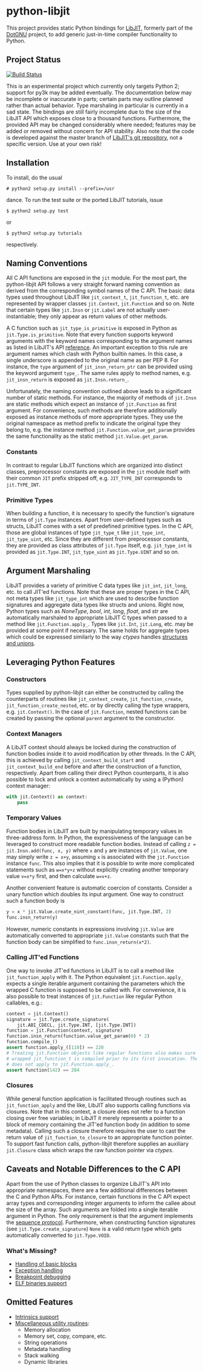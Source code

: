 # python-libjit
This project provides static Python bindings for
[LibJIT](http://www.gnu.org/software/libjit/), formerly part of the
[DotGNU](http://www.gnu.org/software/dotgnu/) project, to add generic
just-in-time compiler functionality to Python.

## Project Status
[![Build
Status](https://travis-ci.org/nkoep/python-libjit.svg?branch=master)](https://travis-ci.org/nkoep/python-libjit)

This is an experimental project which currently only targets Python 2; support
for py3k may be added eventually. The documentation below may be incomplete or
inaccurate in parts; certain parts may outline planned rather than actual
behavior. Type marshaling in particular is currently in a sad state. The
bindings are still fairly incomplete due to the size of the LibJIT API which
exposes close to a thousand functions. Furthermore, the provided API may be
changed considerably where needed; features may be added or removed without
concern for API stability. Also note that the code is developed against the
master branch of [LibJIT's git
repository](http://git.savannah.gnu.org/cgit/libjit.git), not a specific
version. Use at your own risk!

## Installation
To install, do the usual
```text
# python2 setup.py install --prefix=/usr
```
dance. To run the test suite or the ported LibJIT tutorials, issue
```text
$ python2 setup.py test
```
or
```text
$ python2 setup.py tutorials
```
respectively.

## Naming Conventions
All C API functions are exposed in the `jit` module. For the most part, the
python-libjit API follows a very straight forward naming convention as derived
from the corresponding symbol names of the C API. The basic data types used
throughout LibJIT like `jit_context_t`, `jit_function_t`, etc. are represented
by wrapper classes `jit.Context`, `jit.Function` and so on. Note that certain
types like `jit.Insn` or `jit.Label` are not actually user-instantiable; they
only appear as return values of other methods.

A C function such as `jit_type_is_primitive` is exposed in Python as
`jit.Type.is_primitive`. Note that every function supports keyword arguments
with the keyword names corresponding to the argument names as listed in
LibJIT's API
[reference](http://www.gnu.org/software/libjit/doc/libjit_toc.html#SEC_Contents).
An important exception to this rule are argument names
which clash with Python builtin names. In this case, a single underscore is
appended to the original name as per PEP 8. For instance, the `type` argument
of `jit_insn_return_ptr` can be provided using the keyword argument `type_`.
The same rules apply to method names, e.g. `jit_insn_return` is exposed as
`jit.Insn.return_`.

Unfortunately, the naming convention outlined above leads to a significant
number of static methods. For instance, the majority of methods of `jit.Insn`
are static methods which expect an instance of `jit.Function` as first
argument.  For convenience, such methods are therefore additionally exposed as
instance methods of more appropriate types. They use the original namespace as
method prefix to indicate the original type they belong to, e.g. the instance
method `jit.Function.value_get_param` provides the same functionality as the
static method `jit.Value.get_param`.

### Constants
In contrast to regular LibJIT functions which are organized into distinct
classes, preprocessor constants are exposed in the `jit` module itself with
their common `JIT` prefix stripped off, e.g. `JIT_TYPE_INT` corresponds to
`jit.TYPE_INT`.

### Primitive Types
When building a function, it is necessary to specify the function's signature
in terms of `jit.Type` instances. Apart from user-defined types such as
structs, LibJIT comes with a set of predefined primitive types. In the C API,
those are global instances of type `jit_type_t` like `jit_type_int`,
`jit_type_uint`, etc. Since they are different from preprocessor constants,
they are provided as class attributes of `jit.Type` itself, e.g. `jit_type_int`
is provided as `jit.Type.INT`, `jit_type_uint` as `jit.Type.UINT` and so on.

## Argument Marshaling
LibJIT provides a variety of primitive C data types like `jit_int`, `jit_long`,
etc. to call JIT'ed functions. Note that these are proper types in the C API,
not meta types like `jit_type_int` which are used to describe function
signatures and aggregate data types like structs and unions. Right now, Python
types such as *NoneType*, *bool*, *int*, *long*, *float*, and *str* are
automatically marshaled to appropriate LibJIT C types when passed to a method
like `jit.Function.apply_`. Types like `jit.Int`, `jit.Long`, etc. may be
provided at some point if necessary. The same holds for aggregate types which
could be expressed similarly to the way *ctypes* handles [structures and
unions](https://docs.python.org/2/library/ctypes.html#structures-and-unions).

## Leveraging Python Features
### Constructors
Types supplied by python-libjit can either be constructed by calling the
counterparts of routines like `jit_context_create`, `jit_function_create`,
`jit_function_create_nested`, etc. or by directly calling the type wrappers,
e.g. `jit.Context()`. In the case of `jit.Function`, nested functions can be
created by passing the optional `parent` argument to the constructor.

### Context Managers
A LibJIT context should always be locked during the construction of function
bodies inside it to avoid modification by other threads. In the C API, this is
achieved by calling `jit_context_build_start` and `jit_context_build_end`
before and after the construction of a function, respectively. Apart from
calling their direct Python counterparts, it is also possible to lock and
unlock a context automatically by using a (Python) context manager:
```python
with jit.Context() as context:
	pass
```

### Temporary Values
Function bodies in LibJIT are built by manipulating temporary values in
three-address form. In Python, the expressiveness of the language can be
leveraged to construct more readable function bodies. Instead of calling
`z = jit.Insn.add(func, x, y)` where `x` and `y` are instances of `jit.Value`,
one may simply write `z = x+y`, assuming `x` is associated with the
`jit.Function` instance `func`. This also implies that it is possible to write
more complicated statements such as `w=x*y+z` without explicitly creating
another temporary value `v=x*y` first, and then calculate `w=v+z`.

Another convenient feature is automatic coercion of constants. Consider a unary
function which doubles its input argument. One way to construct such a function
body is
```python
y = x * jit.Value.create_nint_constant(func, jit.Type.INT, 2)
func.insn_return(y)
```
However, numeric constants in expressions involving `jit.Value` are
automatically converted to appropriate `jit.Value` constants such that the
function body can be simplified to `func.insn_return(x*2)`.

### Calling JIT'ed Functions
One way to invoke JIT'ed functions in LibJIT is to call a method like
`jit_function_apply` with it. The Python equivalent `jit.Function.apply_`
expects a single iterable argument containing the parameters which the wrapped
C function is supposed to be called with. For convenience, it is also possible
to treat instances of `jit.Function` like regular Python callables, e.g.:
```python
context = jit.Context()
signature = jit.Type.create_signature(
	jit.ABI_CDECL, jit.Type.INT, [jit.Type.INT])
function = jit.Function(context, signature)
function.insn_return(function.value_get_param(0) * 2)
function.compile_()
assert function.apply_([110]) == 220
# Treating jit.Function objects like regular functions also makes sure the
# wrapped jit_function_t is compiled prior to its first invocation. The same
# does not apply to jit.Function.apply_.
assert function(142) == 284
```

### Closures
While general function application is facilitated through routines such as
`jit_function_apply` and the like, LibJIT also supports calling functions via
closures. Note that in this context, a closure does not refer to a function
closing over free variables; in LibJIT it merely represents a pointer to a
block of memory containing the JIT'ed function body (in addition to some
metadata). Calling such a closure therefore requires the user to cast the
return value of `jit_function_to_closure` to an appropriate function pointer.
To support fast function calls, python-libjit therefore supplies an auxiliary
`jit.Closure` class which wraps the raw function pointer via *ctypes*.

## Caveats and Notable Differences to the C API
Apart from the use of Python classes to organize LibJIT's API into appropriate
namespaces, there are a few additional differences between the C and Python
APIs. For instance, certain functions in the C API expect array types and
corresponding integer arguments to inform the callee about the size of the
array. Such arguments are folded into a single iterable argument in Python. The
only requirement is that the argument implements the [sequence
protocol](https://docs.python.org/2/extending/newtypes.html#abstract-protocol-support).
Furthermore, when constructing function signatures (see
`jit.Type.create_signature`) `None` is a valid return type which gets
automatically converted to `jit.Type.VOID`.

### What's Missing?
* [Handling of basic blocks](http://www.gnu.org/software/libjit/doc/libjit_9.html#Basic-Blocks)
* [Exception handling](http://www.gnu.org/software/libjit/doc/libjit_11.html#Exceptions)
* [Breakpoint debugging](http://www.gnu.org/software/libjit/doc/libjit_12.html#Breakpoint-Debugging)
* [ELF binaries support](http://www.gnu.org/software/libjit/doc/libjit_13.html#ELF-Binaries)

## Omitted Features
* [Intrinsics support](http://www.gnu.org/software/libjit/doc/libjit_10.html#Intrinsics)
* [Miscellaneous utility routines](http://www.gnu.org/software/libjit/doc/libjit_14.html#Utility-Routines):
    - Memory allocation
    - Memory set, copy, compare, etc.
	- String operations
	- Metadata handling
	- Stack walking
	- Dynamic libraries

